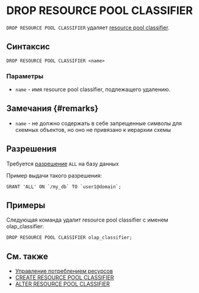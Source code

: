 # DROP RESOURCE POOL CLASSIFIER

`DROP RESOURCE POOL CLASSIFIER` удаляет [resource pool classifier](../../../../concepts/gloassary#resource-pool-classifier).

## Синтаксис

```yql
DROP RESOURCE POOL CLASSIFIER <name>
```

### Параметры

* `name` - имя resource pool classifier, подлежащего удалению.

## Замечания {#remarks}

* `name` - не должно содержать в себе запрещенные символы для схемных объектов, но оно не привязано к иерархии схемы

## Разрешения

Требуется [разрешение](../yql/reference/syntax/grant#permissions-list) `ALL` на базу данных

Пример выдачи такого разрешения:
```yql
GRANT 'ALL' ON `/my_db` TO `user1@domain`;
```

## Примеры

Следующая команда удалит resource pool classifier с именем olap_classifier:

```yql
DROP RESOURCE POOL CLASSIFIER olap_classifier;
```

## См. также

* [Управление потреблением ресурсов](../../../dev/resource-pools-and-classifiers.md)
* [CREATE RESOURCE POOL CLASSIFIER](create-resource-pool-classifier.md)
* [ALTER RESOURCE POOL CLASSIFIER](alter-resource-pool-classifier.md)
